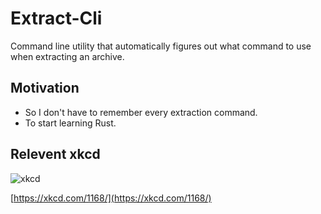 # Extract-Cli
Command line utility that automatically figures out what command to use when extracting an archive.

## Motivation
-  So I don't have to remember every extraction command.
-  To start learning Rust.

## Relevent xkcd
![xkcd](https://imgs.xkcd.com/comics/tar.png)

[https://xkcd.com/1168/](https://xkcd.com/1168/)
